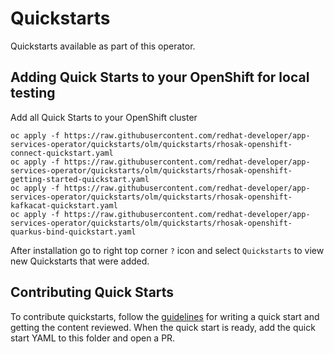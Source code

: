 # Quickstarts

Quickstarts available as part of this operator.

## Adding Quick Starts to your OpenShift for local testing

Add all Quick Starts to your OpenShift cluster
```
oc apply -f https://raw.githubusercontent.com/redhat-developer/app-services-operator/quickstarts/olm/quickstarts/rhosak-openshift-connect-quickstart.yaml
oc apply -f https://raw.githubusercontent.com/redhat-developer/app-services-operator/quickstarts/olm/quickstarts/rhosak-openshift-getting-started-quickstart.yaml
oc apply -f https://raw.githubusercontent.com/redhat-developer/app-services-operator/quickstarts/olm/quickstarts/rhosak-openshift-kafkacat-quickstart.yaml
oc apply -f https://raw.githubusercontent.com/redhat-developer/app-services-operator/quickstarts/olm/quickstarts/rhosak-openshift-quarkus-bind-quickstart.yaml
```

After installation go to right top corner `?` icon and select `Quickstarts` to view new Quickstarts that were added.

## Contributing Quick Starts

To contribute quickstarts, follow the
[guidelines](http://openshift.github.io/openshift-origin-design/conventions/documentation/quick-starts.html)
for writing a quick start and getting the content reviewed. When the
quick start is ready, add the quick start YAML to this folder and open a PR.

